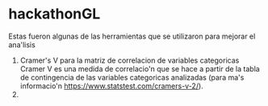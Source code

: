 # hackathonGL

Estas fueron algunas de las herramientas que se utilizaron para mejorar el ana'lisis
1) Cramer's V para la matriz de correlacion de variables categoricas
   Cramer V es una medida de correlacio'n que se hace a partir de la tabla de contingencia de las variables categoricas analizadas (para ma's informacio'n https://www.statstest.com/cramers-v-2/).
2) 
